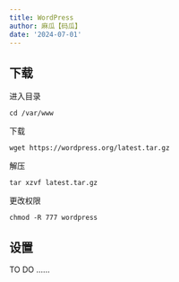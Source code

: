 ```yaml
---
title: WordPress
author: 麻瓜【码瓜】
date: '2024-07-01'
---
```

## 下载
进入目录
```
cd /var/www
```  
下载  
```  
wget https://wordpress.org/latest.tar.gz
```  
解压  
```  
tar xzvf latest.tar.gz
```  
更改权限  
```  
chmod -R 777 wordpress
```  
## 设置   
TO DO ......